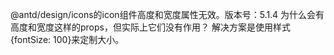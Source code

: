 @antd/design/icons的icon组件高度和宽度属性无效。版本号：5.1.4
为什么会有高度和宽度这样的props，但实际上它们没有作用？
解决方案是使用样式{fontSize: 100}来定制大小。
